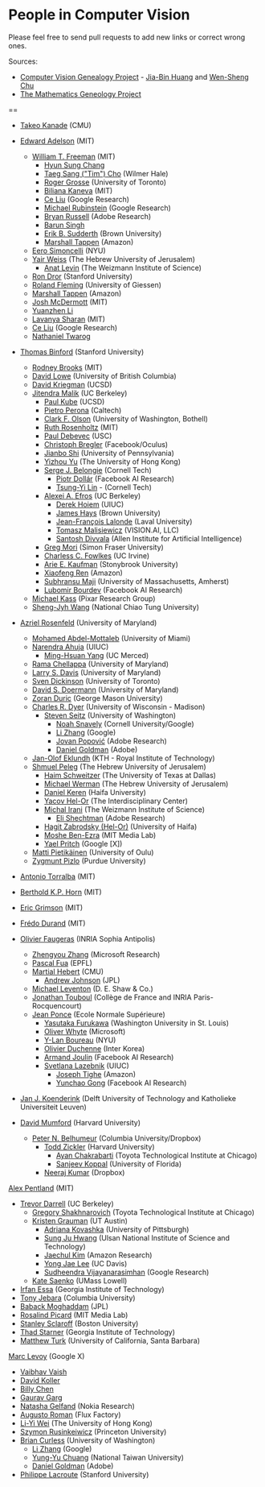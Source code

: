 # People in Computer Vision

Please feel free to send pull requests to add new links or correct wrong ones.

Sources:

- [Computer Vision Genealogy Project](https://sites.google.com/site/jbhuang0604/resources/computer-vision-genealogy-project) - [Jia-Bin Huang](https://sites.google.com/site/jbhuang0604) and [Wen-Sheng Chu](http://humansensing.cs.cmu.edu/wschu/index.html)
- [The Mathematics Geneology Project](http://www.genealogy.math.ndsu.nodak.edu/)

==

- [Takeo Kanade](http://www.ri.cmu.edu/person.html?person_id=136) (CMU)
- [Edward Adelson](http://persci.mit.edu/people/adelson) (MIT)

  - [William T. Freeman](https://billf.mit.edu/) (MIT)
    - [Hyun Sung Chang](http://people.csail.mit.edu/hyunsung/)
    - [Taeg Sang ("Tim") Cho](http://people.csail.mit.edu/taegsang/) (Wilmer Hale)
    - [Roger Grosse](http://www.cs.toronto.edu/~rgrosse/) (University of Toronto)
    - [Biliana Kaneva](http://people.csail.mit.edu/biliana/) (MIT)
    - [Ce Liu](http://people.csail.mit.edu/celiu/) (Google Research)
    - [Michael Rubinstein](http://people.csail.mit.edu/mrub/) (Google Research)
    - [Bryan Russell](http://homes.cs.washington.edu/~bcr/) (Adobe Research)
    - [Barun Singh](http://barunsingh.com/)
    - [Erik B. Sudderth](http://cs.brown.edu/people/sudderth/) (Brown University)
    - [Marshall Tappen](http://www.cs.ucf.edu/~mtappen/) (Amazon)
  - [Eero Simoncelli](http://www.cns.nyu.edu/~eero/) (NYU)
  - [Yair Weiss](http://www.cs.huji.ac.il/~yweiss/) (The Hebrew University of Jerusalem)
    - [Anat Levin](http://www.wisdom.weizmann.ac.il/~levina/) (The Weizmann Institute of Science)
  - [Ron Dror](http://people.csail.mit.edu/rondror/) (Stanford University)
  - [Roland Fleming](http://www.allpsych.uni-giessen.de/roland/) (University of Giessen)
  - [Marshall Tappen](http://www.cs.ucf.edu/~mtappen/) (Amazon)
  - [Josh McDermott](http://web.mit.edu/jhm/www/) (MIT)
  - [Yuanzhen Li](http://people.csail.mit.edu/yzli/)
  - [Lavanya Sharan](http://people.csail.mit.edu/lavanya/) (MIT)
  - [Ce Liu](http://people.csail.mit.edu/celiu/) (Google Research)
  - [Nathaniel Twarog](http://www.nathanieltwarog.com/)

- [Thomas Binford](http://en.wikipedia.org/wiki/Thomas_Binford) (Stanford University)

  - [Rodney Brooks](http://people.csail.mit.edu/brooks/) (MIT)
  - [David Lowe](http://www.cs.ubc.ca/~lowe/home.html) (University of British Columbia)
  - [David Kriegman](http://cseweb.ucsd.edu/~kriegman/) (UCSD)
  - [Jitendra Malik](http://www.cs.berkeley.edu/~malik/) (UC Berkeley)
    - [Paul Kube](http://cseweb.ucsd.edu/~kube/) (UCSD)
    - [Pietro Perona](http://www.vision.caltech.edu/html-files/Perona.html) (Caltech)
    - [Clark F. Olson](http://faculty.washington.edu/cfolson/) (University of Washington, Bothell)
    - [Ruth Rosenholtz](http://persci.mit.edu/people/rosenholtz) (MIT)
    - [Paul Debevec](http://www.pauldebevec.com/) (USC)
    - [Christoph Bregler](http://manhattanmocap.com/chris/) (Facebook/Oculus)
    - [Jianbo Shi](http://www.cis.upenn.edu/~jshi/) (University of Pennsylvania)
    - [Yizhou Yu](http://web.engr.illinois.edu/~yyz/) (The University of Hong Kong)
    - [Serge J. Belongie](http://cseweb.ucsd.edu/~sjb/) (Cornell Tech)
      - [Piotr Dollár](http://vision.ucsd.edu/person/piotr-doll%C3%A1r) (Facebook AI Research)
      - [Tsung-Yi Lin](http://vision.ucsd.edu/~tylin/) - (Cornell Tech)
    - [Alexei A. Efros](http://www.eecs.berkeley.edu/~efros/) (UC Berkeley)
      - [Derek Hoiem](http://web.engr.illinois.edu/~dhoiem/) (UIUC)
      - [James Hays](http://cs.brown.edu/~hays/) (Brown University)
      - [Jean-François Lalonde](http://vision.gel.ulaval.ca/~jflalonde/) (Laval University)
      - [Tomasz Malisiewicz](http://people.csail.mit.edu/tomasz/) (VISION.AI, LLC)
      - [Santosh Divvala](http://santoshd.people.allenai.org/) (Allen Institute for Artificial Intelligence)
    - [Greg Mori](http://www.cs.sfu.ca/~mori/) (Simon Fraser University)
    - [Charless C. Fowlkes](http://www.ics.uci.edu/~fowlkes/) (UC Irvine)
    - [Arie E. Kaufman](https://www.cs.stonybrook.edu/people/faculty/AlexBerg) (Stonybrook University)
    - [Xiaofeng Ren](http://homes.cs.washington.edu/~xren/) (Amazon)
    - [Subhransu Maji](http://people.cs.umass.edu/~smaji/) (University of Massachusetts, Amherst)
    - [Lubomir Bourdev](https://research.facebook.com/researchers/489930721110255/lubomir-bourdev) (Facebook AI Research)
  - [Michael Kass](http://graphics.pixar.com/people/kass/) (Pixar Research Group)
  - [Sheng-Jyh Wang](http://archer.ee.nctu.edu.tw/~shengjyh/main.html) (National Chiao Tung University)

- [Azriel Rosenfeld](http://en.wikipedia.org/wiki/Azriel_Rosenfeld) (University of Maryland)
  - [Mohamed Abdel-Mottaleb](http://ece.miami.edu/people/indextest.php?id=45) (University of Miami)
  - [Narendra Ahuja](http://vision.ai.illinois.edu/ahuja.html) (UIUC)
    - [Ming-Hsuan Yang](http://faculty.ucmerced.edu/mhyang/) (UC Merced)
  - [Rama Chellappa](http://www.umiacs.umd.edu/~rama/) (University of Maryland)
  - [Larry S. Davis](http://www.umiacs.umd.edu/~lsd/) (University of Maryland)
  - [Sven Dickinson](http://www.cs.toronto.edu/~sven/) (University of Toronto)
  - [David S. Doermann](http://lampsrv02.umiacs.umd.edu/projdb/person.php?id=2) (University of Maryland)
  - [Zoran Duric](http://cs.gmu.edu/~zduric/) (George Mason University)
  - [Charles R. Dyer](http://pages.cs.wisc.edu/~dyer/) (University of Wisconsin - Madison)
    - [Steven Seitz](http://homes.cs.washington.edu/~seitz/) (University of Washington)
      - [Noah Snavely](http://www.cs.cornell.edu/~snavely/) (Cornell University/Google)
      - [Li Zhang](http://pages.cs.wisc.edu/~lizhang/) (Google)
      - [Jovan Popović](http://www.adobe.com/technology/people/seattle/jovan-popovic.html) (Adobe Research)
      - [Daniel Goldman](http://www.adobe.com/technology/people/seattle/dan-goldman.html) (Adobe)
  - [Jan-Olof Eklundh](http://researchprojects.kth.se/index.php/kb_1/pb_510/pb.html) (KTH - Royal Institute of Technology)
  - [Shmuel Peleg](http://www.cs.huji.ac.il/~peleg/) (The Hebrew University of Jerusalem)
    - [Haim Schweitzer](http://www.utdallas.edu/~haim/) (The University of Texas at Dallas)
    - [Michael Werman](http://www.cs.huji.ac.il/~werman/) (The Hebrew University of Jerusalem)
    - [Daniel Keren](http://www.cs.haifa.ac.il/~dkeren/) (Haifa University)
    - [Yacov Hel-Or](http://www.faculty.idc.ac.il/toky/) (The Interdisciplinary Center)
    - [Michal Irani](http://www.wisdom.weizmann.ac.il/~irani/) (The Weizmann Institute of Science)
      - [Eli Shechtman](http://www.adobe.com/technology/people/seattle/eli-shechtman.html) (Adobe Research)
    - [Hagit Zabrodsky (Hel-Or)](http://cs.haifa.ac.il/~hagit/) (University of Haifa)
    - [Moshe Ben-Ezra](http://www.ben-ezra.org/Moshe_Ben-Ezra/Home.html) (MIT Media Lab)
    - [Yael Pritch](http://www.cs.huji.ac.il/~yaelpri/) (Google [X])
  - [Matti Pietikäinen](http://www.cse.oulu.fi/MattiPietikainen) (University of Oulu)
  - [Zygmunt Pizlo](http://www1.psych.purdue.edu/~zpizlo/) (Purdue University)
- [Antonio Torralba](http://web.mit.edu/torralba/www/) (MIT)
- [Berthold K.P. Horn](http://people.csail.mit.edu/bkph/) (MIT)
- [Eric Grimson](http://people.csail.mit.edu/welg/) (MIT)
- [Frédo Durand](http://people.csail.mit.edu/fredo/) (MIT)

- [Olivier Faugeras](http://www-sop.inria.fr/members/Olivier.Faugeras/index.en.html) (INRIA Sophia Antipolis)
  - [Zhengyou Zhang](http://research.microsoft.com/en-us/um/people/zhang/) (Microsoft Research)
  - [Pascal Fua](http://people.epfl.ch/pascal.fua) (EPFL)
  - [Martial Hebert](http://www.cs.cmu.edu/~./hebert/) (CMU)
    - [Andrew Johnson](https://www-robotics.jpl.nasa.gov/people/Andrew_Johnson/personFull.cfm) (JPL)
  - [Michael Leventon](http://www.leventon.com/mit/) (D. E. Shaw & Co.)
  - [Jonathan Touboul](http://mathematical-neuroscience.net/team/jonathan/) (Collège de France
    and INRIA Paris-Rocquencourt)
  - [Jean Ponce](http://www.di.ens.fr/~ponce/) (Ecole Normale Supérieure)
    - [Yasutaka Furukawa](http://www.cse.wustl.edu/~furukawa/) (Washington University in St. Louis)
    - [Oliver Whyte](http://www.oliver-whyte.com/) (Microsoft)
    - [Y-Lan Boureau](http://cs.nyu.edu/~ylan/) (NYU)
    - [Olivier Duchenne](http://www.di.ens.fr/willow/publications/Author/DUCHENNE-O.html) (Inter Korea)
    - [Armand Joulin](http://ai.stanford.edu/~ajoulin/) (Facebook AI Research)
    - [Svetlana Lazebnik](http://web.engr.illinois.edu/~slazebni/) (UIUC)
      - [Joseph Tighe](http://www.cs.unc.edu/~jtighe/) (Amazon)
      - [Yunchao Gong](http://www.unc.edu/~yunchao/) (Facebook AI Research)
- [Jan J. Koenderink](http://mmi.tudelft.nl/?q=node/7513) (Delft University of Technology and Katholieke Universiteit Leuven)

- [David Mumford](http://en.wikipedia.org/wiki/David_Mumford) (Harvard University)
  - [Peter N. Belhumeur](http://www.cs.columbia.edu/~belhumeur/) (Columbia University/Dropbox)
    - [Todd Zickler](http://www.eecs.harvard.edu/~zickler) (Harvard University)
      - [Ayan Chakrabarti](http://ttic.uchicago.edu/~ayanc/www/) (Toyota Technological Institute at Chicago)
      - [Sanjeev Koppal](https://www.ece.ufl.edu/users/koppal-sanjeev-j) (University of Florida)
    - [Neeraj Kumar](http://neerajkumar.org/) (Dropbox)

[Alex Pentland](http://web.media.mit.edu/~sandy/) (MIT)

- [Trevor Darrell](http://www.eecs.berkeley.edu/~trevor/) (UC Berkeley)
  - [Gregory Shakhnarovich](http://ttic.uchicago.edu/~gregory/) (Toyota Technological Institute at Chicago)
  - [Kristen Grauman](http://www.cs.utexas.edu/~grauman/) (UT Austin)
    - [Adriana Kovashka](https://people.cs.pitt.edu/~kovashka/) (University of Pittsburgh)
    - [Sung Ju Hwang](http://sjhwang.unist.ac.kr/) (Ulsan National Institute of Science and Technology)
    - [Jaechul Kim](http://www.cs.utexas.edu/~jaechul/) (Amazon Research)
    - [Yong Jae Lee](http://web.cs.ucdavis.edu/~yjlee/) (UC Davis)
    - [Sudheendra Vijayanarasimhan](http://www.cs.utexas.edu/~svnaras/) (Google Research)
  - [Kate Saenko](http://www.cs.uml.edu/~saenko/) (UMass Lowell)
- [Irfan Essa](http://prof.irfanessa.com/) (Georgia Institute of Technology)
- [Tony Jebara](http://www.cs.columbia.edu/~jebara/) (Columbia University)
- [Baback Moghaddam](http://ml.jpl.nasa.gov/people/moghaddam.shtml) (JPL)
- [Rosalind Picard](http://web.media.mit.edu/~picard/index.php) (MIT Media Lab)
- [Stanley Sclaroff](http://www.cs.bu.edu/~sclaroff/) (Boston University)
- [Thad Starner](http://www.cc.gatech.edu/home/thad/) (Georgia Institute of Technology)
- [Matthew Turk](http://www.cs.ucsb.edu/~mturk/) (University of California, Santa Barbara)

[Marc Levoy](http://graphics.stanford.edu/~levoy/) (Google X)

- [Vaibhav Vaish](http://graphics.stanford.edu/~vaibhav/)
- [David Koller](http://graphics.stanford.edu/~dk/)
- [Billy Chen](https://graphics.stanford.edu/~billyc/)
- [Gaurav Garg](http://graphics.stanford.edu/~ggaurav/index.html)
- [Natasha Gelfand](http://research.nokia.com/people/natasha_gelfand) (Nokia Research)
- [Augusto Roman](https://www.linkedin.com/pub/augusto-roman/1/8a3/109) (Flux Factory)
- [Li-Yi Wei](http://www.liyiwei.org/) (The University of Hong Kong)
- [Szymon Rusinkeiwicz](http://www.cs.princeton.edu/~smr/) (Princeton University)
- [Brian Curless](http://homes.cs.washington.edu/~curless/) (University of Washington)
  - [Li Zhang](http://pages.cs.wisc.edu/~lizhang/) (Google)
  - [Yung-Yu Chuang](http://www.csie.ntu.edu.tw/~cyy/) (National Taiwan University)
  - [Daniel Goldman](http://www.adobe.com/technology/people/seattle/dan-goldman.html) (Adobe)
- [Philippe Lacroute](http://www.lacroute.org/lacroute/) (Stanford University)
